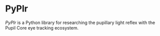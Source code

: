 PyPlr
=====

*PyPlr* is a Python library for researching the pupillary light reflex with the Pupil Core eye tracking ecosystem. 

